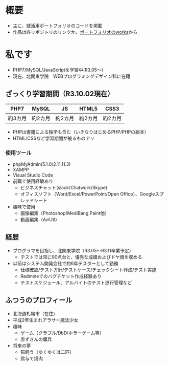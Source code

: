 # 概要
- 主に、就活用ポートフォリオのコードを掲載
- 作品は各リポジトリのリンクか、[ポートフォリオのworks](http://crimsonscar.html.xdomain.jp/#works)から

# 私です
- PHP7/MySQL/JavaScriptを学習中(R3.05～)
- 現在、北関東学院　WEBプログラミングデザイン科に在籍

## ざっくり学習期間（R3.10.02現在）

| PHP7 | MySQL | JS | HTML5 | CSS3 |
|:---:|:---:|:---:|:---:|:---:|
| 約3カ月 | 約2カ月 | 約2カ月 | 約2カ月 | 約2カ月 |

- PHPは書籍による独学も含む（いきなりはじめるPHP/PHPの絵本）
- HTML/CSSなど学習期間が被るものアリ

### 使用ツール
- phpMyAdmin(5.1.0/2.11.11.3)
- XAMPP
- Visual Studio Code
- 前職で使用経験あり
  - ビジネスチャット(slack/Chatwork/Skype)
  - オフィスソフト（Word/Excel/PowerPoint/Open Office）、Googleスプレッドシート
- 趣味で使用
  - 画像編集（Photoshop/MediBang Paint他）
  - 動画編集（AviUtl）

## 経歴
- プログラマを目指し、北関東学院（R3.05～R3.11卒業予定）
   - テストでは常に90点台と、優秀な成績およびドヤ顔を収める
- 以前はシステム開発会社で約6年テスターとして勤務
   - 仕様確認/テスト方針/テストケース/チェックシート作成/テスト実施
   - Redmineでのバグチケット作成経験あり
   - テストスケジュール、アルバイトのテスト進行管理など

## ふつうのプロフィール
- 北海道札幌市（在住）
- 平成2年生まれアラサー魔法少女
- 趣味
  - ゲーム（グラブル/DbD/ホラーゲーム等）
  - 赤ずきんの傭兵
- 将来の夢
  - 猫飼う（ゆくゆくは二匹）
  - 賞与で焼肉

